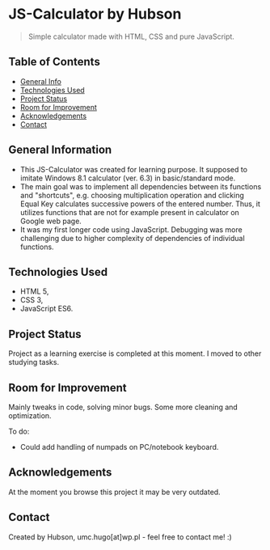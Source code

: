 # JS-Calculator by Hubson
> Simple calculator made with HTML, CSS and pure JavaScript.

## Table of Contents
* [General Info](#general-information)
* [Technologies Used](#technologies-used)
* [Project Status](#project-status)
* [Room for Improvement](#room-for-improvement)
* [Acknowledgements](#acknowledgements)
* [Contact](#contact)


## General Information
- This JS-Calculator was created for learning purpose. It supposed to imitate Windows 8.1 calculator (ver. 6.3) in basic/standard mode.
- The main goal was to implement all dependencies between its functions and "shortcuts", e.g. choosing multiplication operation and clicking Equal Key calculates successive powers of the entered number. Thus, it utilizes functions that are not for example present in calculator on Google web page.
- It was my first longer code using JavaScript. Debugging was more challenging due to higher complexity of dependencies of individual functions.


## Technologies Used
- HTML 5,
- CSS 3,
- JavaScript ES6.


## Project Status
Project as a learning exercise is completed at this moment. I moved to other studying tasks.


## Room for Improvement
Mainly tweaks in code, solving minor bugs. Some more cleaning and optimization.

To do:
- Could add handling of numpads on PC/notebook keyboard.


## Acknowledgements
At the moment you browse this project it may be very outdated.


## Contact
Created by Hubson, umc.hugo[at]wp.pl - feel free to contact me! :)
